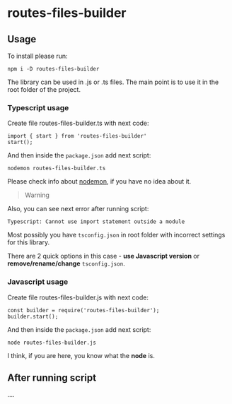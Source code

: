 # routes-files-builder

## Usage

To install please run:
```
npm i -D routes-files-builder
```

The library can be used in .js or .ts files. The main point is to use it in the root folder of the project.

### Typescript usage

Create file routes-files-builder.ts with next code:

```
import { start } from 'routes-files-builder'
start();
```

And then inside the `package.json` add next script:

```
nodemon routes-files-builder.ts
```

Please check info about [nodemon](https://www.npmjs.com/package/nodemon), if you have no idea about it.

>Warning

Also, you can see next error after running script:

```
Typescript: Cannot use import statement outside a module
```

Most possibly you have `tsconfig.json` in root folder with incorrect settings for this library.

There are 2 quick options in this case - **use Javascript version** or **remove/rename/change** `tsconfig.json`.

### Javascript usage 

Create file routes-files-builder.js with next code:

```
const builder = require('routes-files-builder');
builder.start();
```

And then inside the `package.json` add next script:

```
node routes-files-builder.js
```

I think, if you are here, you know what the **node** is.

## After running script

....